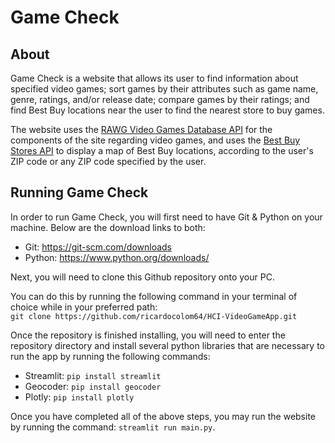 # Game Check

## About
Game Check is a website that allows its user to find information about specified video games; sort games by their attributes such as game name, genre, ratings, and/or release date; compare games by their ratings; and find Best Buy locations near the user to find the nearest store to buy games.

The website uses the [RAWG Video Games Database API](https://rawg.io/apidocs) for the components of the site regarding video games, and uses the [Best Buy Stores API](https://bestbuyapis.github.io/api-documentation/#stores-api) to display a map of Best Buy locations, according to the user's ZIP code or any ZIP code specified by the user.


## Running Game Check

In order to run Game Check, you will first need to have Git & Python on your machine. Below are the download links to both:
* Git: https://git-scm.com/downloads
* Python: https://www.python.org/downloads/

Next, you will need to clone this Github repository onto your PC.

You can do this by running the following command in your terminal of choice while in your preferred path: <br />
`git clone https://github.com/ricardocolom64/HCI-VideoGameApp.git`

Once the repository is finished installing, you will need to enter the repository directory and install several python libraries that are necessary to run the app by running the following commands:

* Streamlit: `pip install streamlit`
* Geocoder: `pip install geocoder`
* Plotly: `pip install plotly`

Once you have completed all of the above steps, you may run the website by running the command: `streamlit run main.py`.
